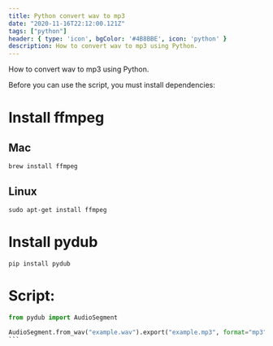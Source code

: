 ```yaml
---
title: Python convert wav to mp3
date: "2020-11-16T22:12:00.121Z"
tags: ["python"]
header: { type: 'icon', bgColor: '#4B8BBE', icon: 'python' }
description: How to convert wav to mp3 using Python.
---
```


How to convert wav to mp3 using Python.

Before you can use the script, you must install dependencies:

# Install ffmpeg
## Mac
```
brew install ffmpeg
```

## Linux
```
sudo apt-get install ffmpeg
```

# Install pydub
```
pip install pydub
```

# Script:
``````python
from pydub import AudioSegment

AudioSegment.from_wav("example.wav").export("example.mp3", format="mp3")
```
